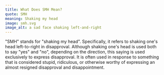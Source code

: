 ```yaml
---
title: What Does SMH Mean?
quote: SMH
meaning: Shaking my head
image: smh.svg
image_alt: a sad face shaking left-and-right
---
```

"SMH" stands for "shaking my head". Specifically, it refers to shaking one's head left-to-right in disapproval. Although shaking one's head is used both to say "yes" and "no", depending on the direction, this saying is used exclusively to express disapproval. It is often used in response to something that is considered stupid, ridiculous, or otherwise worthy of expressing an almost resigned disapproval and disappointment.
